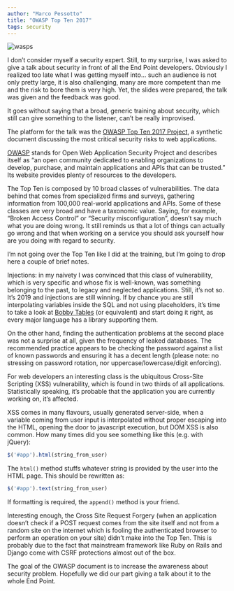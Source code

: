 ```yaml
---
author: "Marco Pessotto"
title: "OWASP Top Ten 2017"
tags: security
---
```


![wasps](/blog/2019/02/27/owasp-top-ten/wasps.jpg)


I don’t consider myself a security expert. Still, to my surprise, I
was asked to give a talk about security in front of all the End Point
developers. Obviously I realized too late what I was getting myself
into... such an audience is not only pretty large, it is also
challenging, many are more competent than me and the risk to bore them
is very high. Yet, the slides were prepared, the talk was given and
the feedback was good.

It goes without saying that a broad, generic training about security,
which still can give something to the listener, can’t be really
improvised.

The platform for the talk was the
[OWASP Top Ten 2017 Project](https://www.owasp.org/index.php/Category:OWASP_Top_Ten_2017_Project),
a synthetic document discussing the most critical security risks to
web applications.

[OWASP](https://www.owasp.org/) stands for Open Web Application
Security Project and describes itself as “an open community dedicated
to enabling organizations to develop, purchase, and maintain
applications and APIs that can be trusted.” Its website provides
plenty of resources to the developers.

The Top Ten is composed by 10 broad classes of vulnerabilities. The
data behind that comes from specialized firms and surveys, gathering
information from 100,000 real-world applications and APIs. Some of
these classes are very broad and have a taxonomic value. Saying, for
example, “Broken Access Control” or “Security misconfiguration”,
doesn’t say much what you are doing wrong. It still reminds us that a
lot of things can actually go wrong and that when working on a service
you should ask yourself how are you doing with regard to security.

I’m not going over the Top Ten like I did at the training, but I’m
going to drop here a couple of brief notes.

Injections: in my naivety I was convinced that this class of
vulnerability, which is very specific and whose fix is well-known, was
something belonging to the past, to legacy and neglected applications.
Still, it’s not so. It’s 2019 and injections are still winning. If by
chance you are still interpolating variables inside the SQL and not
using placeholders, it’s time to take a look at [Bobby
Tables](http://bobby-tables.com/) (or equivalent) and start doing it
right, as every major language has a library supporting them.

On the other hand, finding the authentication problems at the second
place was not a surprise at all, given the frequency of leaked
databases. The recommended practice appears to be checking the
password against a list of known passwords and ensuring it has a
decent length (please note: no stressing on password rotation, nor
uppercase/lowercase/digit enforcing). 

For web developers an interesting class is the ubiquitous Cross-Site
Scripting (XSS) vulnerability, which is found in two thirds of all
applications. Statistically speaking, it’s probable that the
application you are currently working on, it’s affected.

XSS comes in many flavours, usually generated server-side, when a
variable coming from user input is interpolated without proper
escaping into the HTML, opening the door to javascript execution, but
DOM XSS is also common. How many times did you see something like
this (e.g. with jQuery):

```javascript
$('#app').html(string_from_user)
```

The `html()` method stuffs whatever string is provided by the user
into the HTML page. This should be rewritten as:

```javascript
$('#app').text(string_from_user)
```

If formatting is required, the `append()` method is your friend.

Interesting enough, the Cross Site Request Forgery (when an
application doesn’t check if a POST request comes from the site itself
and not from a random site on the internet which is fooling the
authenticated browser to perform an operation on your site) didn’t
make into the Top Ten. This is probably due to the fact that
mainstream framework like Ruby on Rails and Django come with CSRF
protections almost out of the box.

The goal of the OWASP document is to increase the awareness about
security problem. Hopefully we did our part giving a talk about it to
the whole End Point.
